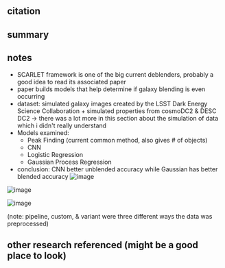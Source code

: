 ## citation 

## summary 

## notes
* SCARLET framework is one of the big current deblenders, probably a good idea to read its associated paper
* paper builds models that help determine if galaxy blending is even occurring
* dataset: simulated galaxy images created by the LSST Dark Energy Science Collaboration + simulated properties from cosmoDC2 & DESC DC2 -> there was a lot more in this section about the simulation of data which i didn't really understand
* Models examined:
	* Peak Finding (current common method, also gives # of objects)
	* CNN
	* Logistic Regression
	* Gaussian Process Regression 
* conclusion: CNN better unblended accuracy while Gaussian has better blended accuracy
![image](https://github.com/user-attachments/assets/2898a3be-7abb-42a1-a3ca-c1e0711827b3)

![image](https://github.com/user-attachments/assets/7d389eec-d48c-4f71-92eb-00e6ded28257)

![image](https://github.com/user-attachments/assets/ca947615-ae22-4362-83f7-d6df807ac4a6)

(note: pipeline, custom, & variant were three different ways the data was preprocessed)
## other research referenced (might be a good place to look)


